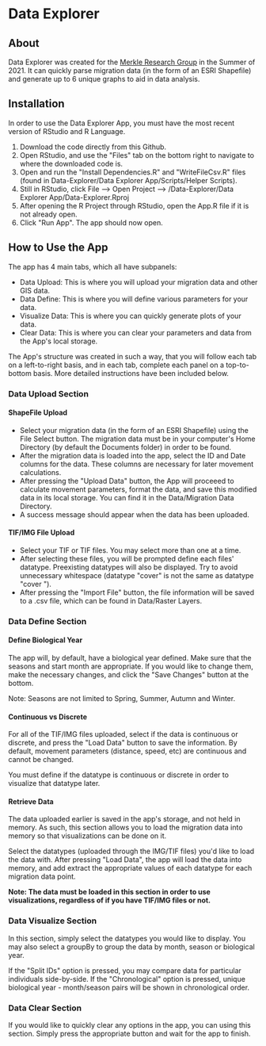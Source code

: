 # Data Explorer
## About
Data Explorer was created for the <a href="https://merkleresearchgroup.org/">Merkle Research Group</a> in the Summer of 2021. It can quickly parse migration data (in the form of an ESRI Shapefile) and generate up to 6 unique graphs to aid in data analysis. 

## Installation
In order to use the Data Explorer App, you must have the most recent version of RStudio and R Language.

1) Download the code directly from this Github.
2) Open RStudio, and use the "Files" tab on the bottom right to navigate to where the downloaded code is.
3) Open and run the "Install Dependencies.R" and "WriteFileCsv.R" files (found in Data-Explorer/Data Explorer App/Scripts/Helper Scripts).
4) Still in RStudio, click File --> Open Project --> /Data-Explorer/Data Explorer App/Data-Explorer.Rproj
4) After opening the R Project through RStudio, open the App.R file if it is not already open.
5) Click "Run App". The app should now open.

## How to Use the App
The app has 4 main tabs, which all have subpanels:
- Data Upload: This is where you will upload your migration data and other GIS data.
- Data Define: This is where you will define various parameters for your data.
- Visualize Data: This is where you can quickly generate plots of your data.
- Clear Data: This is where you can clear your parameters and data from the App's local storage.

The App's structure was created in such a way, that you will follow each tab on a left-to-right basis, and in each tab, complete each panel on a top-to-bottom basis. More detailed instructions have been included below.


### Data Upload Section
#### ShapeFile Upload
- Select your migration data (in the form of an ESRI Shapefile) using the File Select button. The migration data must be in your computer's Home Directory (by default the Documents folder) in order to be found.
- After the migration data is loaded into the app, select the ID and Date columns for the data. These columns are necessary for later movement calculations.
- After pressing the "Upload Data" button, the App will proceeed to calculate movement parameters, format the data, and save this modified data in its local storage. You can find it in the Data/Migration Data Directory. 
- A success message should appear when the data has been uploaded.

#### TIF/IMG File Upload
- Select your TIF or TIF files. You may select more than one at a time.
- After selecting these files, you will be prompted define each files' datatype. Preexisting datatypes will also be displayed. Try to avoid unnecessary whitespace (datatype "cover" is not the same as datatype "cover ").
- After pressing the "Import File" button, the file information will be saved to a .csv file, which can be found in Data/Raster Layers.


### Data Define Section
#### Define Biological Year
The app will, by default, have a biological year defined. Make sure that the seasons and start month are appropriate. If you would like to change them, make the necessary changes, and click the "Save Changes" button at the bottom. 

Note: Seasons are not limited to Spring, Summer, Autumn and Winter.

#### Continuous vs Discrete
For all of the TIF/IMG files uploaded, select if the data is continuous or discrete, and press the "Load Data" button to save the information. By default, movement parameters (distance, speed, etc) are continuous and cannot be changed.

You must define if the datatype is continuous or discrete in order to visualize that datatype later.

#### Retrieve Data
The data uploaded earlier is saved in the app's storage, and not held in memory. As such, this section allows you to load the migration data into memory so that visualizations can be done on it.

Select the datatypes (uploaded through the IMG/TIF files) you'd like to load the data with. After pressing "Load Data", the app will load the data into memory, and add extract the appropriate values of each datatype for each migration data point.

<b>Note: The data must be loaded in this section in order to use visualizations, regardless of if you have TIF/IMG files or not.</b>

### Data Visualize Section
In this section, simply select the datatypes you would like to display. You may also select a groupBy to group the data by month, season or biological year.

If the "Split IDs" option is pressed, you may compare data for particular individuals side-by-side.
If the "Chronological" option is pressed, unique biological year - month/season pairs will be shown in chronological order.

### Data Clear Section
If you would like to quickly clear any options in the app, you can using this section. Simply press the appropriate button and wait for the app to finish.
